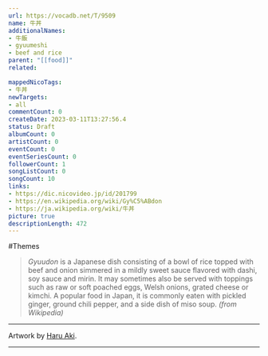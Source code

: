 ```yaml
---
url: https://vocadb.net/T/9509
name: 牛丼
additionalNames: 
- 牛飯
- gyuumeshi
- beef and rice
parent: "[[food]]"
related:

mappedNicoTags:
- 牛丼
newTargets:
- all
commentCount: 0
createDate: 2023-03-11T13:27:56.4
status: Draft
albumCount: 0
artistCount: 0
eventCount: 0
eventSeriesCount: 0
followerCount: 1
songListCount: 0
songCount: 10
links: 
- https://dic.nicovideo.jp/id/201799
- https://en.wikipedia.org/wiki/Gy%C5%ABdon
- https://ja.wikipedia.org/wiki/牛丼
picture: true
descriptionLength: 472
---
```


#Themes

> _Gyuudon_ is a Japanese dish consisting of a bowl of rice topped with beef and onion simmered in a mildly sweet sauce flavored with dashi, soy sauce and mirin. It may sometimes also be served with toppings such as raw or soft poached eggs, Welsh onions, grated cheese or kimchi. A popular food in Japan, it is commonly eaten with pickled ginger, ground chili pepper, and a side dish of miso soup. _(from Wikipedia)_
---
Artwork by [Haru Aki](https://vocadb.net/Ar/2128).

---

